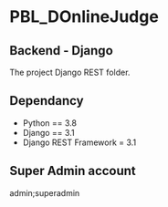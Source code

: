 # PBL_DOnlineJudge
## Backend - Django
The project Django REST folder.

## Dependancy
- Python == 3.8
- Django == 3.1
- Django REST Framework = 3.1

## Super Admin account
admin;superadmin

